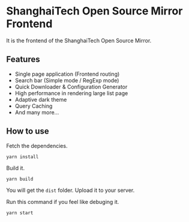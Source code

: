 # ShanghaiTech Open Source Mirror Frontend

It is the frontend of the ShanghaiTech Open Source Mirror.

## Features

- Single page application (Frontend routing)
- Search bar (Simple mode / RegExp mode)
- Quick Downloader & Configuration Generator
- High performance in rendering large list page
- Adaptive dark theme
- Query Caching
- And many more...


## How to use

Fetch the dependencies.

```
yarn install
```

Build it.

```
yarn build
```

You will get the `dist` folder. Upload it to your server.

Run this command if you feel like debuging it.

```
yarn start
```
